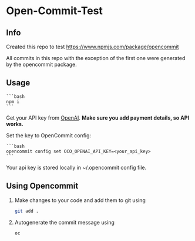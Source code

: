 # Open-Commit-Test

## Info

Created this repo to test
<https://www.npmjs.com/package/opencommit>

All commits in this repo with the exception of the first one were generated by the opencommit package.

## Usage

    ```bash
    npm i
    ```

Get your API key from [OpenAI](https://platform.openai.com/account/api-keys). __Make sure you add payment details, so API works.__

Set the key to OpenCommit config:

    ```bash
    opencommit config set OCO_OPENAI_API_KEY=<your_api_key>
    ```

Your api key is stored locally in ~/.opencommit config file.

## Using Opencommit

1. Make changes to your code and add them to git using

    ```bash
    git add .
    ```

2. Autogenerate the commit message using

    ```bash
    oc
    ```
